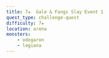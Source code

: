 ```yaml
---
title: 7★  Gale & Fangs Slay Event 1
quest_type: challenge-quest
difficulty: 7★
location: arena
monsters:
    - odogaron
    - legiana
---
```


